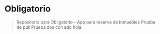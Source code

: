 # Obligatorio
> Repositorio para Obligatorio - App para reserva de Inmuebles
> Prueba de pull
> Prueba dos con add
hola


